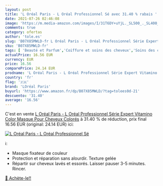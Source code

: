 ```yaml
---
layout: post
title: 'L Oréal Paris - L Oréal Professionnel Sé avec 31.40 % rabais '
date: 2021-07-26 02:46:08
image: 'https://m.media-amazon.com/images/I/31T6DY+uYjL._SL500_._SL400_.jpg'
comments: true
category: ofertas
author: 'tole.es'
slug: 'B07X85MWLD-fr L Oréal Paris - L Oréal Professionnel Série Expert...'
sku: 'B07X85MWLD-fr'
tags: [ 'Beauté et Parfum','Coiffure et soins des cheveux','Soins des cheveux','Soins et masques pour les cheveux','loréal paris', ]
actualPrice: 16.56 EUR
currency: EUR
price: 16.56
comparePrice: 24.14 EUR
prodname: 'L Oréal Paris - L Oréal Professionnel Série Expert Vitamino Color Masque Pour Cheveux Colorés'
country: 'fr'
flag: '🇫🇷'
brand: 'LOréal Paris'
buyurl: 'https://www.amazon.fr/dp/B07X85MWLD/?tag=tolees0d-21'
descuento: '31.40'
average: '16.56'
---
```


C'est en vente [L Oréal Paris - L Oréal Professionnel Série Expert Vitamino Color Masque Pour Cheveux Colorés](https://www.amazon.fr/dp/B07X85MWLD/?tag=tolees0d-21)  à  31.40 % de réduction, prix final  16.56 EUR (original: 24.14 EUR) ici:

[![L Oréal Paris - L Oréal Professionnel Sé](https://m.media-amazon.com/images/I/31T6DY+uYjL._SL500_._SL400_.jpg)](https://www.amazon.fr/dp/B07X85MWLD/?tag=tolees0d-21)

ℹ️:

- Masque fixateur de couleur
- Protection et réparation sans alourdir. Texture gelée
- Répartir sur cheveux lavés et essorés. Laisser pauser 3-5 minutes. Rincer.

[🛒 Achète-le!!](https://www.amazon.fr/dp/B07X85MWLD/?tag=tolees0d-21)

